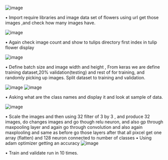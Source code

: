 ![image](https://github.com/user-attachments/assets/5a4b8428-06a0-4cfe-9256-f44015a9fd8d)

•	Import require libraries and image data set of flowers using url get those images ,and check how many images have.

 ![image](https://github.com/user-attachments/assets/73501633-5496-4702-8f7c-1f45653af197)

•	Again check image count and show to tulips directory first index in tulip flower display

 ![image](https://github.com/user-attachments/assets/774d6b6c-c9aa-41b0-a95c-20829a2ed683)

•	Define batch size and image width and height , From keras  we are define training dataset,20% validation(testing) and rest of for training, and randomly picking up images. Split dataset to training and validation.

![image](https://github.com/user-attachments/assets/d475a5cc-4679-48ff-9643-152069735bf3)
![image](https://github.com/user-attachments/assets/9553d31a-2c7f-4cd0-8114-4187f80ed215)

 
•	Asking what are the class names and display it and look at sample of data.

 ![image](https://github.com/user-attachments/assets/9e2c6c6a-eb80-4fd5-b129-e6a0644b642e)

•	Scale the images and then using 32 filter of 3 by 3 , and produce 32 images, do changes images and go though relu neuron, and also gp through maxpooling layer and again go through convolution and also again maxplooling and same as before go those layers after that all pixcel get one array (flatten) and 128 neuron connected to number of classes
•	Using adam optimizer getting an accuracy
 ![image](https://github.com/user-attachments/assets/ab642b2e-7a67-4f10-a3ae-3335aee76f4e)

•	Train and validate run in 10 times.

